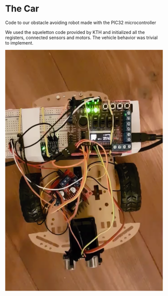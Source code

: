 # The Car

Code to our obstacle avoiding robot made with the PIC32 microcontroller

We used the squeletton code provided by KTH and initialized all the registers, connected sensors and motors.
The vehicle behavior was trivial to implement.

[![Awesome Jompai-car](jompai.png)](https://www.youtube.com/watch?v=2tecXFYZkzA)
